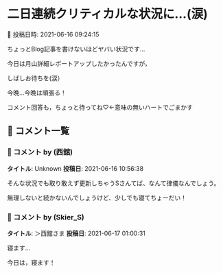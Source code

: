 # 二日連続クリティカルな状況に…(涙)

📅 投稿日時: 2021-06-16 09:24:15

ちょっとBlog記事を書けないほどヤバい状況です…


今日は月山詳細レポートアップしたかったんですが，


しばしお待ちを(涙）


今晩…今晩は頑張る！





コメント回答も，ちょっと待ってね♡←意味の無いハートでごまかす

## 💬 コメント一覧

### 💬 コメント by (西舘)
**タイトル**: Unknown
**投稿日**: 2021-06-16 10:56:38

そんな状況でも取り敢えず更新しちゃうSさんてば、なんて律儀なんでしょう。

無理しないと続かないんでしょうけど、少しでも寝てちょーだい！

### 💬 コメント by (Skier_S)
**タイトル**: ＞西舘さま
**投稿日**: 2021-06-17 01:00:31

寝ます…

今日は，寝ます！

